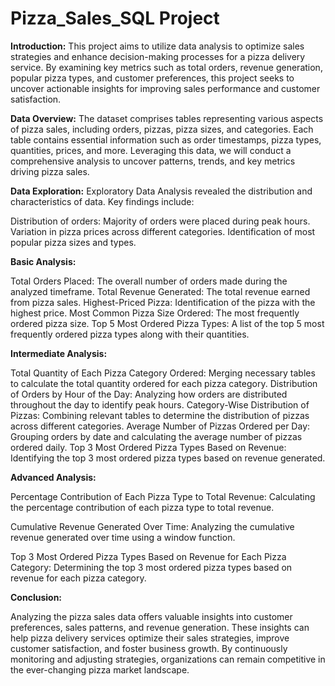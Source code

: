 # Pizza_Sales_SQL Project

**Introduction:**
This project aims to utilize data analysis to optimize sales strategies and enhance decision-making processes for a pizza delivery service. By examining key metrics such as total orders, revenue generation, popular pizza types, and customer preferences, this project seeks to uncover actionable insights for improving sales performance and customer satisfaction.


**Data Overview:**
The dataset comprises tables representing various aspects of pizza sales, including orders, pizzas, pizza sizes, and categories. Each table contains essential information such as order timestamps, pizza types, quantities, prices, and more. Leveraging this data, we will conduct a comprehensive analysis to uncover patterns, trends, and key metrics driving pizza sales.


**Data Exploration:**
Exploratory Data Analysis revealed the distribution and characteristics of data. Key findings include:

Distribution of orders: Majority of orders were placed during peak hours.
Variation in pizza prices across different categories.
Identification of most popular pizza sizes and types.


**Basic Analysis:**

Total Orders Placed: The overall number of orders made during the analyzed timeframe.
Total Revenue Generated: The total revenue earned from pizza sales.
Highest-Priced Pizza: Identification of the pizza with the highest price.
Most Common Pizza Size Ordered: The most frequently ordered pizza size.
Top 5 Most Ordered Pizza Types: A list of the top 5 most frequently ordered pizza types along with their quantities.


**Intermediate Analysis:**

Total Quantity of Each Pizza Category Ordered: Merging necessary tables to calculate the total quantity ordered for each pizza category.
Distribution of Orders by Hour of the Day: Analyzing how orders are distributed throughout the day to identify peak hours.
Category-Wise Distribution of Pizzas: Combining relevant tables to determine the distribution of pizzas across different categories.
Average Number of Pizzas Ordered per Day: Grouping orders by date and calculating the average number of pizzas ordered daily.
Top 3 Most Ordered Pizza Types Based on Revenue: Identifying the top 3 most ordered pizza types based on revenue generated.


**Advanced Analysis:**

Percentage Contribution of Each Pizza Type to Total Revenue: Calculating the percentage contribution of each pizza type to total revenue.

Cumulative Revenue Generated Over Time: Analyzing the cumulative revenue generated over time using a window function.

Top 3 Most Ordered Pizza Types Based on Revenue for Each Pizza Category: Determining the top 3 most ordered pizza types based on revenue for each pizza category.


**Conclusion:**

Analyzing the pizza sales data offers valuable insights into customer preferences, sales patterns, and revenue generation. These insights can help pizza delivery services optimize their sales strategies, improve customer satisfaction, and foster business growth. By continuously monitoring and adjusting strategies, organizations can remain competitive in the ever-changing pizza market landscape.

